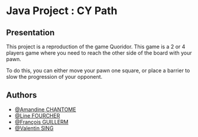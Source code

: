 # Java Project : CY Path

## Presentation

This project is a reproduction of the game Quoridor. This game is a 2 or 4 players game where you need to reach the other side of the board with your pawn.

To do this, you can either move your pawn one square, or place a barrier to slow the progression of your opponent.

## Authors

- [@Amandine CHANTOME](https://github.com/amandine-ch)
- [@Line FOURCHER](https://github.com/LineFourcher)
- [@François GUILLERM](https://github.com/guillermfr)
- [@Valentin SING](https://github.com/ValentinChanter)
